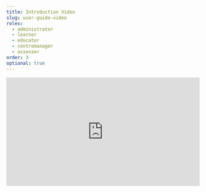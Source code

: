 ```yaml
---
title: Introduction Video
slug: user-guide-video
roles:
  - administrator
  - learner
  - educator
  - centremanager
  - assessor
order: 3
optional: true
---
```

<div style="padding:56.25% 0 0 0;position:relative;"><iframe src="https://player.vimeo.com/video/771104421?h=f4c1eb5165&amp;badge=0&amp;autopause=0&amp;player_id=0&amp;app_id=58479" frameborder="0" allow="autoplay; fullscreen; picture-in-picture" allowfullscreen style="position:absolute;top:0;left:0;width:100%;height:100%;" title="Digitised Step 1 proficiencies"></iframe></div><script src="https://player.vimeo.com/api/player.js"></script>